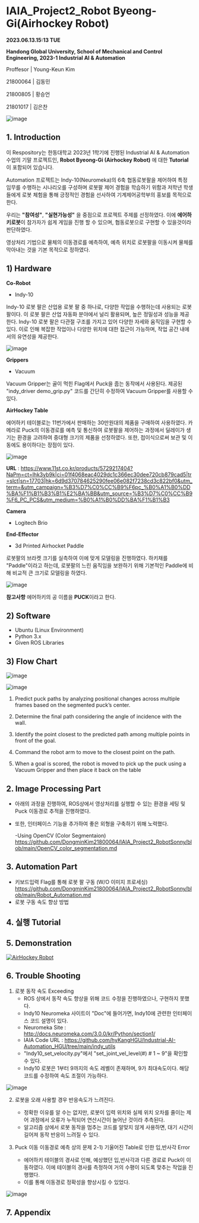 # IAIA_Project2_Robot Byeong-Gi(Airhockey Robot)

**2023.06.13.15:13 TUE**

**Handong Global University, School of Mechanical and Control Engineering, 2023-1 Industrial AI & Automation**

Proffesor | Young-Keun Kim

21800064 | 김동민

21800805 | 황승언

21801017 | 김은찬

![image](https://user-images.githubusercontent.com/84533279/173822161-78baf6a8-6bdf-46b9-a990-63b9ed181984.png)

## 1. Introduction

이 Respository는 한동대학교 2023년 1학기에 진행된 Industrial AI & Automation 수업의 기말 프로젝트인, **Robot Byeong-Gi (Airhockey Robot)** 에 대한  **Tutorial**  이 포함되어 있습니다.

Automation 프로젝트는 Indy-10(Neuromeka)의 6축 협동로봇팔을 제어하여 특정 임무를 수행하는 시나리오를 구성하며 로봇팔 제어 경험을 학습하기 위함과 저학년 학생들에게 로봇 체험을 통해 긍정적인 경험을 선사하여 기계제어공학부의 홍보를 목적으로 한다.

우리는 **"참여성"**, **"실현가능성"** 을 중점으로 프로젝트 주제를 선정하였다. 이에 **에어하키로봇**이 참가자가 쉽게 게임을 진행 할 수 있으며, 협동로봇으로 구현할 수 있을것이라 판단하였다.

영상처리 기법으로 물체의 이동경로를 예측하여, 예측 위치로 로봇팔을 이동시켜 물체를막아내는 것을 기본 목적으로 정하였다.



## 1) Hardware

**Co-Robot**
* Indy-10

Indy-10 로봇 팔은 산업용 로봇 팔 중 하나로, 다양한 작업을 수행하는데 사용되는 로봇 팔이다. 이 로봇 팔은 산업 자동화 분야에서 널리 활용되며, 높은 정밀성과 성능을 제공한다.
Indy-10 로봇 팔은 다관절 구조를 가지고 있어 다양한 자세와 움직임을 구현할 수 있다. 이로 인해 복잡한 작업이나 다양한 위치에 대한 접근이 가능하며, 작업 공간 내에서의 유연성을 제공한다.

![image](https://github.com/DongminKim21800064/IAIA_Project2_RobotSonny/assets/91419683/35fa5e27-5bc3-4d0f-a8c8-6290a74c6d2e)



**Grippers**
* Vacuum

Vacuum Gripper는 골이 먹힌 Flag에서 Puck을 줍는 동작에서 사용된다. 제공된 "indy_driver demo_grip.py" 코드를 간단히 수정하여 Vacuum Gripper를 사용할 수 있다.


**AirHockey Table**

에어하키 테이블로는 11번가에서 판매하는 30만원대의 제품을 구매하여 사용하였다. 카메라로 Puck의 이동경로를 예측 및 통신하여 로봇팔을 제어하는 과정에서 딜레이가 생기는 환경을 고려하여 중대형 크기의 제품을 선정하였다. 또한, 접이식으로써 보관 및 이동에도 용이하다는 장점이 있다.


![image](https://github.com/DongminKim21800064/IAIA_Project2_RobotSonny/assets/91419683/4e3ffd42-2178-48a4-9c35-9f479365e358)

**URL** : https://www.11st.co.kr/products/5729217404?NaPm=ct=lhk3yb9k|ci=01f4068eac4029dc1c366ec30dee720cb879cad5|tr=slct|sn=17703|hk=6d9d370784625290fee06e082f7238cd3c822bf0&utm_term=&utm_campaign=%B3%D7%C0%CC%B9%F6pc_%B0%A1%B0%DD%BA%F1%B1%B3%B1%E2%BA%BB&utm_source=%B3%D7%C0%CC%B9%F6_PC_PCS&utm_medium=%B0%A1%B0%DD%BA%F1%B1%B3

**Camera**
* Logitech Brio

**End-Effector**
* 3d Printed Airhocket Paddle

로봇팔의 브라켓 크기를 실측하여 이에 맞게 모델링을 진행하였다. 하키채를 "Paddle"이라고 하는데, 로봇팔의 느린 움직임을 보완하기 위해 기본적인 Paddle에 비해 비교적 큰 크기로 모델링을 하였다.

![image](https://github.com/DongminKim21800064/IAIA_Project2_RobotSonny/assets/91419683/556c4dad-de95-46b4-a35b-26ed7ac3c39c)



**참고사항**
에어하키의 공 이름을 **PUCK**이라고 한다.


## 2) Software

* Ubuntu (Linux Environment)
* Python 3.x
* Given ROS Libraries

## 3) Flow Chart

![image](https://github.com/DongminKim21800064/IAIA_Project2_RobotSonny/assets/91419683/facad01f-a214-4cc7-a382-84f436f15243)



![image](https://github.com/DongminKim21800064/IAIA_Project2_RobotSonny/assets/91419683/98dc770d-e2d1-4e78-859c-9b8fa5ae34dd)


1. Predict puck paths by analyzing positional changes across multiple frames based on the segmented puck’s center.

2. Determine the final path considering the angle of incidence with the wall.

3. Identify the point closest to the predicted path among multiple points in front of the goal.

4. Command the robot arm to move to the closest point on the path.

5. When a goal is scored, the robot is moved to pick up the puck using a Vacuum Gripper and then place it back on the table

## 2. Image Processing Part

- 아래의 과정을 진행하여, ROS상에서 영상처리를 실행할 수 있는 환경을 세팅 및 Puck 이동경로 추적을 진행하였다.

- 또한, 인터페이스 기능을 추가하여 좋은 외형을 구축하기 위해 노력했다.

   -Using OpenCV (Color Segmentaion)
https://github.com/DongminKim21800064/IAIA_Project2_RobotSonny/blob/main/OpenCV_color_segmentation.md


## 3. Automation Part

- 키보드입력 Flag를 통해 로봇 팔 구동 (W/O 이미지 프로세싱)
https://github.com/DongminKim21800064/IAIA_Project2_RobotSonny/blob/main/Robot_Automation.md
- 로봇 구동 속도 향상 방법


## 4. 실행 Tutorial

## 5. Demonstration
[![AirHockey Robot](http://img.youtube.com/vi/lsEivK4yrS4/0.jpg)](https://youtu.be/lsEivK4yrS4?t=0s)

## 6. Trouble Shooting

1) 로봇 동작 속도 Exceeding
   - ROS 상에서 동작 속도 향상을 위해 코드 수정을 진행하였으나, 구현하지 못했다.
   - Indy10 Neuromeka 사이트이 "Doc"에 들어가면, Indy10에 관련한 인터페이스 코드 설명이 있다.
   - Neuromeka Site : http://docs.neuromeka.com/3.0.0/kr/Python/section1/
   - IAIA Code URL : https://github.com/hyKangHGU/Industrial-AI-Automation_HGU/tree/main/indy_utils
   - "Indy10_set_velocity.py"에서 "set_joint_vel_level(#)  # 1 ~ 9"을 확인할 수 있다.
   - Indy10 로봇은 1부터 9까지의 속도 레벨이 존재하며, 9가 최대속도이다. 해당 코드를 수정하여 속도 조절이 가능하다.

![image](https://github.com/DongminKim21800064/IAIA_Project2_RobotSonny/assets/91419683/5ce9a220-fd8b-42de-bea5-7519282c5ba8)



2) 로봇을 오래 사용할 경우 반응속도가 느려진다.
   - 정확한 이유를 알 수는 없지만, 로봇이 입력 위치와 실제 위치 오차를 줄이는 제어 과정에서 오류가 누적되어 연산시간이 늘어난 것이라 추측된다.
   - 알고리즘 상에서 로봇 동작을 멈추는 코드를 알맞지 않게 사용하면, 대기 시간이 길어져 동작 반응이 느려질 수 있다.

3) Puck 이동 이동경로 예측 상의 문제
   2-1) 기울어진 Table로 인한 입,반사각 Error
      - 에어하키 테이블의 경사로 인해, 예상했던 입,반사각과 다른 경로로 Puck이 이동하였다. 이에 테이블의 경사를 측정하여 거의 수평이 되도록 맞추는 작업을 진행했다.
      - 이를 통해 이동경로 정확성을 향상시킬 수 있었다.
   
  ![image](https://github.com/DongminKim21800064/IAIA_Project2_RobotSonny/assets/91419683/89f1925f-3892-4592-ba70-ac7ddae5146d)

## 7. Appendix

